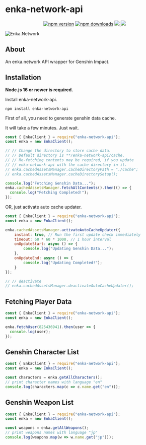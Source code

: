 # enka-network-api

<div align="center">
	<p>
		<a href="https://www.npmjs.com/package/enka-network-api"><img src="https://img.shields.io/npm/v/enka-network-api.svg?maxAge=3600" alt="npm version" /></a>
		<a href="https://www.npmjs.com/package/enka-network-api"><img src="https://img.shields.io/npm/dt/enka-network-api.svg?maxAge=3600" alt="npm downloads" /></a>
		<a href="https://github.com/yuko1101/enka-network-api/actions/workflows/codeql.yml"><img src="https://github.com/yuko1101/enka-network-api/actions/workflows/codeql.yml/badge.svg">
    <a href="https://github.com/yuko1101/enka-network-api/blob/main/LICENSE"><img src="https://img.shields.io/badge/License-MIT-yellow.svg" /></a>
	</p>
</div>

![Enka.Network](https://github.com/yuko1101/enka-network-api/blob/main/img/enka-splash.png?raw=true)


## About

An enka.network API wrapper for Genshin Impact.

## Installation

**Node.js 16 or newer is required.**

Install enka-network-api.
```sh-session
npm install enka-network-api
```

First of all, you need to generate genshin data cache.

It will take a few minutes. Just wait.
```js
const { EnkaClient } = require("enka-network-api");
const enka = new EnkaClient();

// // Change the directory to store cache data.
// // Default directory is **/enka-network-api/cache.
// // Re-fetching contents may be required, if you update 
// // enka-network-api with the cache directory in it.
// enka.cachedAssetsManager.cacheDirectoryPath = "./cache";
// enka.cachedAssetsManager.cacheDirectorySetup();

console.log("Fetching Genshin Data...");
enka.cachedAssetsManager.fetchAllContents().then(() => {
  console.log("Fetching Completed!");
});
```

OR, just activate auto cache updater.

```js
const { EnkaClient } = require("enka-network-api");
const enka = new EnkaClient();

enka.cachedAssetsManager.activateAutoCacheUpdater({
    instant: true, // Run the first update check immediately
    timeout: 60 * 60 * 1000, // 1 hour interval
    onUpdateStart: async () => {
        console.log("Updating Genshin Data...");
    },
    onUpdateEnd: async () => {
        console.log("Updating Completed!");
    }
});

// // deactivate
// enka.cachedAssetsManager.deactivateAutoCacheUpdater();
```

## Fetching Player Data

```js
const { EnkaClient } = require("enka-network-api");
const enka = new EnkaClient();

enka.fetchUser(825436941).then(user => {
  console.log(user);
});
```

## Genshin Character List

```js
const { EnkaClient } = require("enka-network-api");
const enka = new EnkaClient();

const characters = enka.getAllCharacters();
// print character names with language "en"
console.log(characters.map(c => c.name.get("en")));
```

## Genshin Weapon List

```js
const { EnkaClient } = require("enka-network-api");
const enka = new EnkaClient();

const weapons = enka.getAllWeapons();
// print weapons names with language "jp"
console.log(weapons.map(w => w.name.get("jp")));
```
